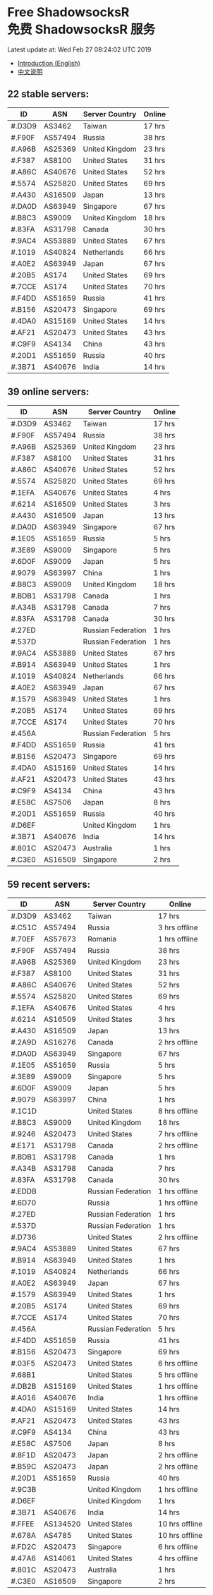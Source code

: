 # Free ShadowsocksR<br>免费 ShadowsocksR 服务

Latest update at: Wed Feb 27 08:24:02 UTC 2019

- [Introduction (English)](https://vision-network.readthedocs.io/en/latest/autossr/autossr.html)
- [中文说明](https://vision-network.readthedocs.io/zh_CN/latest/autossr/autossr.html)


## 22 stable servers:

| ID | ASN | Server Country | Online |
| ------ | ------ | ------ | ------ |
| #.D3D9 | AS3462 | Taiwan | 17 hrs |
| #.F90F | AS57494 | Russia | 38 hrs |
| #.A96B | AS25369 | United Kingdom | 23 hrs |
| #.F387 | AS8100 | United States | 31 hrs |
| #.A86C | AS40676 | United States | 52 hrs |
| #.5574 | AS25820 | United States | 69 hrs |
| #.A430 | AS16509 | Japan | 13 hrs |
| #.DA0D | AS63949 | Singapore | 67 hrs |
| #.B8C3 | AS9009 | United Kingdom | 18 hrs |
| #.83FA | AS31798 | Canada | 30 hrs |
| #.9AC4 | AS53889 | United States | 67 hrs |
| #.1019 | AS40824 | Netherlands | 66 hrs |
| #.A0E2 | AS63949 | Japan | 67 hrs |
| #.20B5 | AS174 | United States | 69 hrs |
| #.7CCE | AS174 | United States | 70 hrs |
| #.F4DD | AS51659 | Russia | 41 hrs |
| #.B156 | AS20473 | Singapore | 69 hrs |
| #.4DA0 | AS15169 | United States | 14 hrs |
| #.AF21 | AS20473 | United States | 43 hrs |
| #.C9F9 | AS4134 | China | 43 hrs |
| #.20D1 | AS51659 | Russia | 40 hrs |
| #.3B71 | AS40676 | India | 14 hrs |

## 39 online servers:

| ID | ASN | Server Country | Online |
| ------ | ------ | ------ | ------ |
| #.D3D9 | AS3462 | Taiwan | 17 hrs |
| #.F90F | AS57494 | Russia | 38 hrs |
| #.A96B | AS25369 | United Kingdom | 23 hrs |
| #.F387 | AS8100 | United States | 31 hrs |
| #.A86C | AS40676 | United States | 52 hrs |
| #.5574 | AS25820 | United States | 69 hrs |
| #.1EFA | AS40676 | United States | 4 hrs |
| #.6214 | AS16509 | United States | 3 hrs |
| #.A430 | AS16509 | Japan | 13 hrs |
| #.DA0D | AS63949 | Singapore | 67 hrs |
| #.1E05 | AS51659 | Russia | 5 hrs |
| #.3E89 | AS9009 | Singapore | 5 hrs |
| #.6D0F | AS9009 | Japan | 5 hrs |
| #.9079 | AS63997 | China | 1 hrs |
| #.B8C3 | AS9009 | United Kingdom | 18 hrs |
| #.BDB1 | AS31798 | Canada | 1 hrs |
| #.A34B | AS31798 | Canada | 7 hrs |
| #.83FA | AS31798 | Canada | 30 hrs |
| #.27ED |  | Russian Federation | 1 hrs |
| #.537D |  | Russian Federation | 1 hrs |
| #.9AC4 | AS53889 | United States | 67 hrs |
| #.B914 | AS63949 | United States | 1 hrs |
| #.1019 | AS40824 | Netherlands | 66 hrs |
| #.A0E2 | AS63949 | Japan | 67 hrs |
| #.1579 | AS63949 | United States | 1 hrs |
| #.20B5 | AS174 | United States | 69 hrs |
| #.7CCE | AS174 | United States | 70 hrs |
| #.456A |  | Russian Federation | 5 hrs |
| #.F4DD | AS51659 | Russia | 41 hrs |
| #.B156 | AS20473 | Singapore | 69 hrs |
| #.4DA0 | AS15169 | United States | 14 hrs |
| #.AF21 | AS20473 | United States | 43 hrs |
| #.C9F9 | AS4134 | China | 43 hrs |
| #.E58C | AS7506 | Japan | 8 hrs |
| #.20D1 | AS51659 | Russia | 40 hrs |
| #.D6EF |  | United Kingdom | 1 hrs |
| #.3B71 | AS40676 | India | 14 hrs |
| #.801C | AS20473 | Australia | 1 hrs |
| #.C3E0 | AS16509 | Singapore | 2 hrs |

## 59 recent servers:

| ID | ASN | Server Country | Online |
| ------ | ------ | ------ | ------ |
| #.D3D9 | AS3462 | Taiwan | 17 hrs |
| #.C51C | AS57494 | Russia | 3 hrs offline |
| #.70EF | AS57673 | Romania | 1 hrs offline |
| #.F90F | AS57494 | Russia | 38 hrs |
| #.A96B | AS25369 | United Kingdom | 23 hrs |
| #.F387 | AS8100 | United States | 31 hrs |
| #.A86C | AS40676 | United States | 52 hrs |
| #.5574 | AS25820 | United States | 69 hrs |
| #.1EFA | AS40676 | United States | 4 hrs |
| #.6214 | AS16509 | United States | 3 hrs |
| #.A430 | AS16509 | Japan | 13 hrs |
| #.2A9D | AS16276 | Canada | 2 hrs offline |
| #.DA0D | AS63949 | Singapore | 67 hrs |
| #.1E05 | AS51659 | Russia | 5 hrs |
| #.3E89 | AS9009 | Singapore | 5 hrs |
| #.6D0F | AS9009 | Japan | 5 hrs |
| #.9079 | AS63997 | China | 1 hrs |
| #.1C1D |  | United States | 8 hrs offline |
| #.B8C3 | AS9009 | United Kingdom | 18 hrs |
| #.9246 | AS20473 | United States | 7 hrs offline |
| #.E171 | AS31798 | Canada | 2 hrs offline |
| #.BDB1 | AS31798 | Canada | 1 hrs |
| #.A34B | AS31798 | Canada | 7 hrs |
| #.83FA | AS31798 | Canada | 30 hrs |
| #.EDDB |  | Russian Federation | 1 hrs offline |
| #.6D70 |  | Russia | 1 hrs offline |
| #.27ED |  | Russian Federation | 1 hrs |
| #.537D |  | Russian Federation | 1 hrs |
| #.D736 |  | United States | 2 hrs offline |
| #.9AC4 | AS53889 | United States | 67 hrs |
| #.B914 | AS63949 | United States | 1 hrs |
| #.1019 | AS40824 | Netherlands | 66 hrs |
| #.A0E2 | AS63949 | Japan | 67 hrs |
| #.1579 | AS63949 | United States | 1 hrs |
| #.20B5 | AS174 | United States | 69 hrs |
| #.7CCE | AS174 | United States | 70 hrs |
| #.456A |  | Russian Federation | 5 hrs |
| #.F4DD | AS51659 | Russia | 41 hrs |
| #.B156 | AS20473 | Singapore | 69 hrs |
| #.03F5 | AS20473 | United States | 6 hrs offline |
| #.68B1 |  | United States | 5 hrs offline |
| #.DB2B | AS15169 | United States | 1 hrs offline |
| #.A016 | AS40676 | India | 1 hrs offline |
| #.4DA0 | AS15169 | United States | 14 hrs |
| #.AF21 | AS20473 | United States | 43 hrs |
| #.C9F9 | AS4134 | China | 43 hrs |
| #.E58C | AS7506 | Japan | 8 hrs |
| #.8F1D | AS20473 | Japan | 2 hrs offline |
| #.B59C | AS20473 | Japan | 2 hrs offline |
| #.20D1 | AS51659 | Russia | 40 hrs |
| #.9C3B |  | United Kingdom | 1 hrs offline |
| #.D6EF |  | United Kingdom | 1 hrs |
| #.3B71 | AS40676 | India | 14 hrs |
| #.FFEE | AS134520 | United States | 10 hrs offline |
| #.678A | AS4785 | United States | 10 hrs offline |
| #.FD2C | AS20473 | Singapore | 6 hrs offline |
| #.47A6 | AS14061 | United States | 4 hrs offline |
| #.801C | AS20473 | Australia | 1 hrs |
| #.C3E0 | AS16509 | Singapore | 2 hrs |


